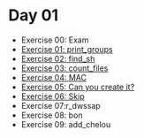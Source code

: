 # Day 01

- Exercise 00: Exam
- [Exercise 01: print_groups](https://github.com/therootsixtyfour/42/tree/main/day01/ex01 "ex01")
- [Exercise 02: find_sh](https://github.com/therootsixtyfour/42/tree/main/day01/ex02 "ex02")
- [Exercise 03: count_files](https://github.com/therootsixtyfour/42/tree/main/day01/ex03 "ex03")
- [Exercise 04: MAC](https://github.com/therootsixtyfour/42/tree/main/day01/ex04 "ex04")
- [Exercise 05: Can you create it?](https://github.com/therootsixtyfour/42/tree/main/day01/ex05 "ex05")
- [Exercise 06: Skip](https://github.com/therootsixtyfour/42/tree/main/day01/ex06 "ex06")
- Exercise 07:r_dwssap
- Exercise 08: bon
- Exercise 09: add_chelou